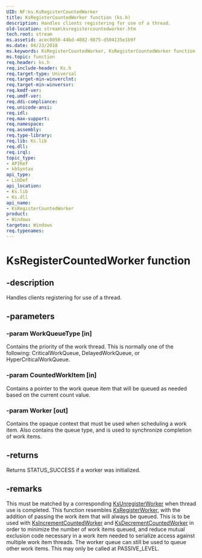 ```yaml
---
UID: NF:ks.KsRegisterCountedWorker
title: KsRegisterCountedWorker function (ks.h)
description: Handles clients registering for use of a thread.
old-location: stream\ksregistercountedworker.htm
tech.root: stream
ms.assetid: acec8050-44bd-4082-9875-d504135e1b9f
ms.date: 04/23/2018
ms.keywords: KsRegisterCountedWorker, KsRegisterCountedWorker function [Streaming Media Devices], ks/KsRegisterCountedWorker, ksfunc_2d4b1740-9b91-420d-81be-a56034445893.xml, stream.ksregistercountedworker
ms.topic: function
req.header: ks.h
req.include-header: Ks.h
req.target-type: Universal
req.target-min-winverclnt: 
req.target-min-winversvr: 
req.kmdf-ver: 
req.umdf-ver: 
req.ddi-compliance: 
req.unicode-ansi: 
req.idl: 
req.max-support: 
req.namespace: 
req.assembly: 
req.type-library: 
req.lib: Ks.lib
req.dll: 
req.irql: 
topic_type:
- APIRef
- kbSyntax
api_type:
- LibDef
api_location:
- Ks.lib
- Ks.dll
api_name:
- KsRegisterCountedWorker
product:
- Windows
targetos: Windows
req.typenames: 
---
```


# KsRegisterCountedWorker function


## -description


Handles clients registering for use of a thread.


## -parameters




### -param WorkQueueType [in]

Contains the priority of the work thread. This is normally one of the following: CriticalWorkQueue, DelayedWorkQueue, or HyperCriticalWorkQueue.


### -param CountedWorkItem [in]

Contains a pointer to the work queue item that will be queued as needed based on the current count value.


### -param Worker [out]

Contains the opaque context that must be used when scheduling a work item. Also contains the queue type, and is used to synchronize completion of work items.


## -returns



Returns STATUS_SUCCESS if a worker was initialized.




## -remarks



This must be matched by a corresponding <a href="https://docs.microsoft.com/windows-hardware/drivers/ddi/content/ks/nf-ks-ksunregisterworker">KsUnregisterWorker</a> when thread use is completed. This function resembles <a href="https://docs.microsoft.com/windows-hardware/drivers/ddi/content/ks/nf-ks-ksregisterworker">KsRegisterWorker</a>, with the addition of passing the work item that will always be queued. This is to be used with <a href="https://docs.microsoft.com/windows-hardware/drivers/ddi/content/ks/nf-ks-ksincrementcountedworker">KsIncrementCountedWorker</a> and <a href="https://docs.microsoft.com/windows-hardware/drivers/ddi/content/ks/nf-ks-ksdecrementcountedworker">KsDecrementCountedWorker</a> in order to minimize the number of work items queued, and reduce mutual exclusion code necessary in a work item needed to serialize access against multiple work item threads. The worker queue can still be used to queue other work items. This may only be called at PASSIVE_LEVEL.



